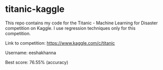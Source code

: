 # titanic-kaggle

This repo contains my code for the Titanic - Machine Learning for Disaster competition on Kaggle. I use regression techniques only for this competition. 

Link to competition: https://www.kaggle.com/c/titanic

Username: eeshakhanna

Best score: 76.55% (accuracy)
